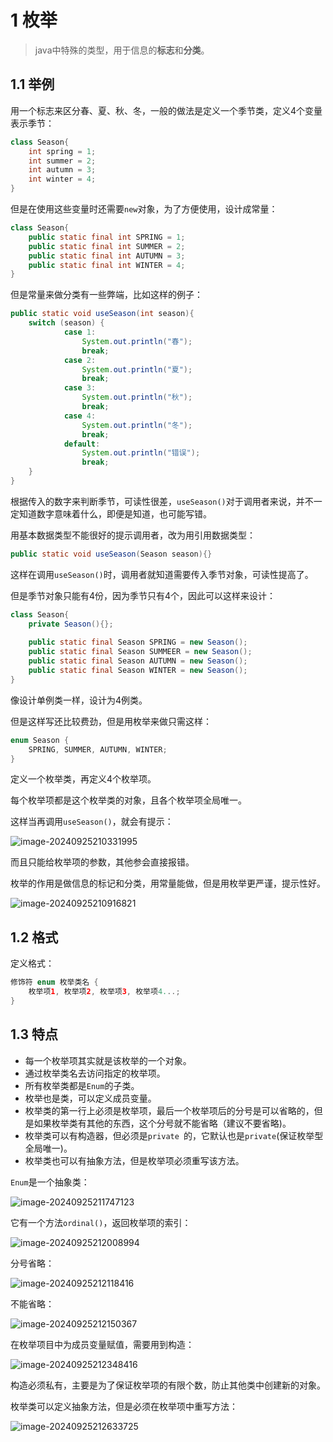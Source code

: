 # 1 枚举

> java中特殊的类型，用于信息的**标志**和**分类**。

## 1.1 举例

用一个标志来区分春、夏、秋、冬，一般的做法是定义一个季节类，定义4个变量表示季节：

```java
class Season{
    int spring = 1;
    int summer = 2;
    int autumn = 3;
    int winter = 4;
}
```

但是在使用这些变量时还需要`new`对象，为了方便使用，设计成常量：

```java
class Season{
    public static final int SPRING = 1;
    public static final int SUMMER = 2;
    public static final int AUTUMN = 3;
    public static final int WINTER = 4;
}
```

但是常量来做分类有一些弊端，比如这样的例子：

```java
public static void useSeason(int season){
    switch (season) {
            case 1: 
                System.out.println("春");
            	break;
			case 2: 
                System.out.println("夏");
            	break;
            case 3: 
                System.out.println("秋");
            	break;
            case 4: 
                System.out.println("冬");
            	break;
            default:
                System.out.println("错误");
            	break;
    }
}
```

根据传入的数字来判断季节，可读性很差，`useSeason()`对于调用者来说，并不一定知道数字意味着什么，即便是知道，也可能写错。

用基本数据类型不能很好的提示调用者，改为用引用数据类型：

```java
public static void useSeason(Season season){}
```

这样在调用`useSeason()`时，调用者就知道需要传入季节对象，可读性提高了。

但是季节对象只能有4份，因为季节只有4个，因此可以这样来设计：

```java
class Season{
    private Season(){};
    
    public static final Season SPRING = new Season();
    public static final Season SUMMEER = new Season();
    public static final Season AUTUMN = new Season();
    public static final Season WINTER = new Season();
}
```

像设计单例类一样，设计为4例类。

但是这样写还比较费劲，但是用枚举来做只需这样：

```java
enum Season {
    SPRING, SUMMER, AUTUMN, WINTER;
}
```

 定义一个枚举类，再定义4个枚举项。

每个枚举项都是这个枚举类的对象，且各个枚举项全局唯一。

这样当再调用`useSeason()`，就会有提示：

![image-20240925210331995](assets/image-20240925210331995.png)

而且只能给枚举项的参数，其他参会直接报错。

枚举的作用是做信息的标记和分类，用常量能做，但是用枚举更严谨，提示性好。

![image-20240925210916821](assets/image-20240925210916821.png)

## 1.2 格式

定义格式：

```java
修饰符 enum 枚举类名 {
    枚举项1, 枚举项2, 枚举项3, 枚举项4...;
}
```

## 1.3 特点

- 每一个枚举项其实就是该枚举的一个对象。
- 通过枚举类名去访问指定的枚举项。
- 所有枚举类都是`Enum`的子类。
- 枚举也是类，可以定义成员变量。
- 枚举类的第一行上必须是枚举项，最后一个枚举项后的分号是可以省略的，但是如果枚举类有其他的东西，这个分号就不能省略（建议不要省略)。
- 枚举类可以有构造器，但必须是`private `的，它默认也是`private`(保证枚举型全局唯一)。
- 枚举类也可以有抽象方法，但是枚举项必须重写该方法。

`Enum`是一个抽象类：

![image-20240925211747123](assets/image-20240925211747123.png)

它有一个方法`ordinal()`，返回枚举项的索引：

![image-20240925212008994](assets/image-20240925212008994.png)

分号省略：

![image-20240925212118416](assets/image-20240925212118416.png)

不能省略：

![image-20240925212150367](assets/image-20240925212150367.png)

在枚举项目中为成员变量赋值，需要用到构造：

![image-20240925212348416](assets/image-20240925212348416.png)

构造必须私有，主要是为了保证枚举项的有限个数，防止其他类中创建新的对象。

枚举类可以定义抽象方法，但是必须在枚举项中重写方法：

![image-20240925212633725](assets/image-20240925212633725.png)